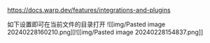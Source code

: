 https://docs.warp.dev/features/integrations-and-plugins

如下设置即可在当前文件的目录打开
![[img/Pasted image 20240228160210.png]]![[img/Pasted image 20240228154837.png]]